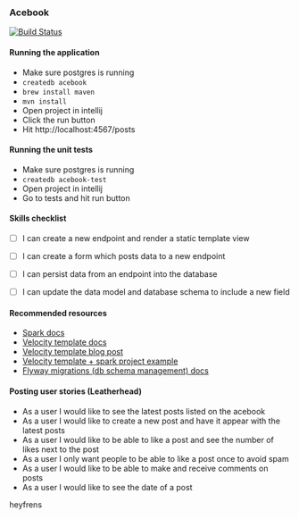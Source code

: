 ### Acebook

[![Build Status](https://travis-ci.org/luke-jones-1/acebook-java-spark-template.svg?branch=master)](https://travis-ci.org/luke-jones-1/acebook-java-spark-template)

#### Running the application

 - Make sure postgres is running
 - `createdb acebook`
 - `brew install maven`
 - `mvn install`
 - Open project in intellij 
 - Click the run button
 - Hit http://localhost:4567/posts
 
 #### Running the unit tests
  - Make sure postgres is running
  - `createdb acebook-test`
  - Open project in intellij 
  - Go to tests and hit run button
 
 #### Skills checklist
   
  - [ ] I can create a new endpoint and render a static template view
  - [ ] I can create a form which posts data to a new endpoint
  - [ ] I can persist data from an endpoint into the database
  - [ ] I can update the data model and database schema to include a new field
  
  
 #### Recommended resources
 
 - [Spark docs](http://sparkjava.com/)
 - [Velocity template docs](https://velocity.apache.org/engine/1.7/user-guide.html)
 - [Velocity template blog post](https://www.learnhowtoprogram.com/java-old-reference-only/web-applications-in-java/velocity-templates-in-spark)
 - [Velocity template + spark project example](https://github.com/epicodus-lessons/java-hello-friend-with-spark)
 - [Flyway migrations (db schema management) docs](https://flywaydb.org/documentation/migrations) 

#### Posting user stories (Leatherhead)
- As a user I would like to see the latest posts
  listed on the acebook
- As a user I would like to create a new post
  and have it appear with the latest posts
- As a user I would like to be able to like a post
  and see the number of likes next to the post
- As a user I only want people to be able to
  like a post once to avoid spam
- As a user I would like to be able to make
  and receive comments on posts
- As a user I would like to see
  the date of a post

heyfrens
